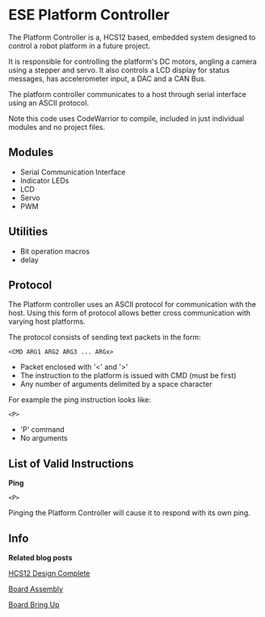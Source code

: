
ESE Platform Controller
=======================

The Platform Controller is a, HCS12 based, embedded system designed to control a robot platform in a future project.

It is responsible for controlling the platform's DC motors, angling a camera using a stepper and servo. It also controls a LCD display for status messages, has accelerometer input, a DAC and a CAN Bus. 

The platform controller communicates to a host through serial interface using an ASCII protocol.

Note this code uses CodeWarrior to compile, included in just individual modules and no project files.

Modules
-------

* Serial Communication Interface
* Indicator LEDs
* LCD
* Servo
* PWM

Utilities
---------

* Bit operation macros
* delay

Protocol
--------

The Platform controller uses an ASCII protocol for communication with the host. Using this form of protocol allows better cross communication with varying host platforms.

The protocol consists of sending text packets in the form:

	<CMD ARG1 ARG2 ARG3 ... ARGx>

* Packet enclosed with '<' and '>'
* The instruction to the platform is issued with CMD (must be first)
* Any number of arguments delimited by a space character

For example the ping instruction looks like:

	<P>

* 'P' command
* No arguments

List of Valid Instructions
--------------------------

**Ping**

	<P>

Pinging the Platform Controller will cause it to respond with its own ping.


Info
----

**Related blog posts**

[HCS12 Design Complete](http://nnarain.github.io/2015/02/28/HCS12%20Board%20Complete!.html)

[Board Assembly](http://nnarain.github.io/2015/03/18/Board%20Assembly!!!.html)

[Board Bring Up](http://nnarain.github.io/2015/03/27/Board%20Bring%20Up.html)


